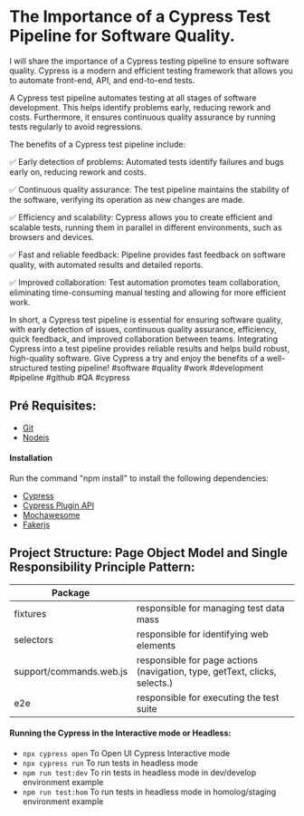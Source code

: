 # The Importance of a Cypress Test Pipeline for Software Quality.

I will share the importance of a Cypress testing pipeline to ensure software quality. Cypress is a modern and efficient testing framework that allows you to automate front-end, API, and end-to-end tests.

A Cypress test pipeline automates testing at all stages of software development. This helps identify problems early, reducing rework and costs. Furthermore, it ensures continuous quality assurance by running tests regularly to avoid regressions.

The benefits of a Cypress test pipeline include:

✅ Early detection of problems: Automated tests identify failures and bugs early on, reducing rework and costs.

✅ Continuous quality assurance: The test pipeline maintains the stability of the software, verifying its operation as new changes are made.

✅ Efficiency and scalability: Cypress allows you to create efficient and scalable tests, running them in parallel in different environments, such as browsers and devices.

✅ Fast and reliable feedback: Pipeline provides fast feedback on software quality, with automated results and detailed reports.

✅ Improved collaboration: Test automation promotes team collaboration, eliminating time-consuming manual testing and allowing for more efficient work.

In short, a Cypress test pipeline is essential for ensuring software quality, with early detection of issues, continuous quality assurance, efficiency, quick feedback, and improved collaboration between teams.
Integrating Cypress into a test pipeline provides reliable results and helps build robust, high-quality software. Give Cypress a try and enjoy the benefits of a well-structured testing pipeline! #software #quality #work #development #pipeline #github #QA #cypress

## Pré Requisites:

- [Git](https://git-scm.com/)
- [Nodejs](https://nodejs.org/en)

#### Installation

Run the command "npm install" to install the following dependencies:

- [Cypress](https://www.cypress.io/)
- [Cypress Plugin API](https://github.com/filiphric/cypress-plugin-api)
- [Mochawesome](https://www.npmjs.com/package/cypress-mochawesome-reporter)
- [Fakerjs](https://fakerjs.dev/guide/usage.html)

## Project Structure: Page Object Model and Single Responsibility Principle Pattern:


| Package                    |                                                                                 |
|----------------------------|---------------------------------------------------------------------------------|
| fixtures                   | responsible for managing test data mass                                         |
| selectors                  | responsible for identifying web elements                                        |
| support/commands.web.js    | responsible for page actions (navigation, type, getText, clicks, selects.)      |
| e2e                        | responsible for executing the test suite                                        |

#### Running the Cypress in the Interactive mode or Headless:

- `npx cypress open` To Open UI Cypress Interactive mode
- `npx cypress run`  To run tests in headless mode
- `npm run test:dev` To rin tests in headless mode in dev/develop environment example
- `npm run test:hom` To run tests in headless mode in homolog/staging environment example


